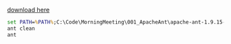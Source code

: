 [download here](https://ant.apache.org/bindownload.cgi)

```cmd
set PATH=%PATH%;C:\Code\MorningMeeting\001_ApacheAnt\apache-ant-1.9.15-bin\apache-ant-1.9.15\bin
ant clean
ant
```